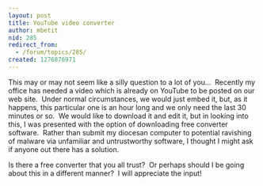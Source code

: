 ```yaml
---
layout: post
title: YouTube video converter
author: mbetit
nid: 285
redirect_from:
  - /forum/topics/285/
created: 1276876971
---
```

<p>This may or may not seem like a silly question to a lot of you...&nbsp; Recently my office has needed a video which is already on YouTube to be posted on our web site.&nbsp; Under normal circumstances, we would just embed it, but, as it happens, this particular one is an hour long and we only need the last 30 minutes or so.&nbsp; We would like to download it and edit it, but in looking into this, I was presented with the option of downloading free converter software.&nbsp; Rather than submit my diocesan computer to potential ravishing of malware via unfamiliar and untrustworthy software, I thought I might ask if anyone out there has a solution.</p>
<p>Is there a free converter that you all trust?&nbsp; Or perhaps should I be going about this in a different manner?&nbsp; I will appreciate the input!</p>
